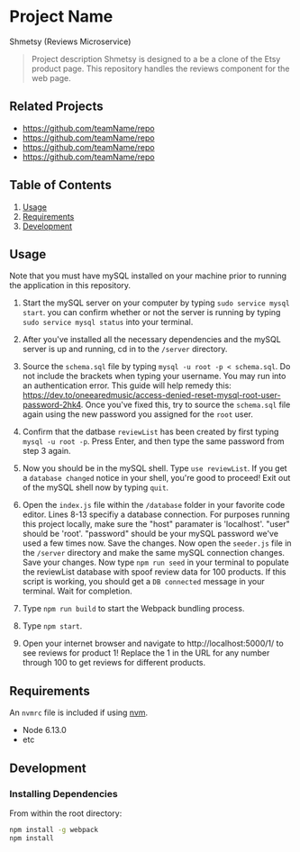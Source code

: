# Project Name
Shmetsy (Reviews Microservice)
> Project description
Shmetsy is designed to a be a clone of the Etsy product page. This repository handles the reviews component for the web page. 
## Related Projects

  - https://github.com/teamName/repo
  - https://github.com/teamName/repo
  - https://github.com/teamName/repo
  - https://github.com/teamName/repo

## Table of Contents

1. [Usage](#Usage)
1. [Requirements](#requirements)
1. [Development](#development)

## Usage

Note that you must have mySQL installed on your machine prior to running the application in this repository. 

1. Start the mySQL server on your computer by typing `sudo service mysql start`. you can confirm whether or not
   the server is running by typing `sudo service mysql status` into your terminal. 

2. After you've installed all the necessary dependencies and the mySQL server is up and running, cd in to the `/server` directory. 

3. Source the `schema.sql` file by typing `mysql -u root -p < schema.sql`. Do not include the brackets when typing your username. 
   You may run into an authentication error. This guide will help remedy this: https://dev.to/oneearedmusic/access-denied-reset-mysql-root-user-password-2hk4. Once you've fixed this, try to source the `schema.sql` file again using the new password you assigned for the `root` user. 
   
4. Confirm that the datbase `reviewList` has been created by first typing `mysql -u root -p`. Press Enter, and then type the same password from step 3 again. 

5. Now you should be in the mySQL shell. Type `use reviewList`. If you get a `database changed` notice in your shell, you're good to proceed! Exit out of the mySQL shell now by typing `quit`. 

6. Open the `index.js` file within the `/database` folder in your favorite code editor. Lines 8-13 specifiy a database connection. For purposes running this project locally, make sure the "host" paramater is 'localhost'. "user" should be 'root'. "password" should be your mySQL password we've used a few times now. Save the changes. Now open the `seeder.js` file in the `/server` directory and make the same   mySQL connection changes. Save your changes.  Now type `npm run seed` in your terminal to populate the reviewList database with spoof review data for 100 products. If this script is working, you should get a `DB connected` message in your terminal. Wait for completion. 

7. Type `npm run build` to start the Webpack bundling process. 

8. Type `npm start`. 

9. Open your internet browser and navigate to http://localhost:5000/1/ to see reviews for product 1! Replace the 1 in the URL for any number through 100 to get reviews for different products. 

## Requirements

An `nvmrc` file is included if using [nvm](https://github.com/creationix/nvm).

- Node 6.13.0
- etc

## Development

### Installing Dependencies

From within the root directory:

```sh
npm install -g webpack
npm install
```

